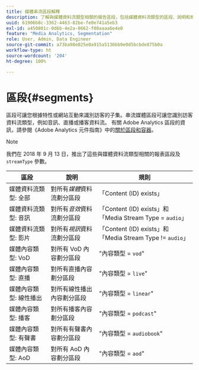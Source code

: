 ```yaml
---
title: 媒體串流區段解釋
description: 了解與媒體資料流類型相關的報告區段，包括媒體資料流類型的區段、說明和規則。
uuid: 61906b8c-3362-4463-82be-fe0e741a5eb3
exl-id: a450801c-0d6b-4e2a-8662-f00aaaa6e4e0
feature: "Media Analytics, Segmentation"
role: User, Admin, Data Engineer
source-git-commit: a73ba98e025e0a915a5136bb9e0d5bcbde875b0a
workflow-type: ht
source-wordcount: '204'
ht-degree: 100%

---
```


# 區段{#segments}

區段可讓您根據特性或網站互動來識別訪客的子集。串流媒體區段可讓您識別訪客資料流類型，例如音訊、直播或播客資料流。 有關 Adobe Analytics 區段的資訊，請參閱《Adobe Analytics 元件指南》中的[關於區段和容器](https://experienceleague.adobe.com/docs/analytics/components/segmentation/seg-overview.html?lang=zh-Hant)。

>[!NOTE]
>
>我們在 2018 年 9 月 13 日，推出了這些與媒體資料流類型相關的報表區段及 `streamType` 參數。

| 區段 | 說明 | 規則 |
|---|---|---|
| 媒體資料流類型: 全部 | 對所有&#x200B;*媒體*&#x200B;資料流劃分區段 | 「Content (ID) exists」 |
| 媒體資料流類型: 音訊 | 對所有&#x200B;*音效*&#x200B;資料流劃分區段 | 「Content (ID) exists」和「Media Stream Type = `audio`」 |
| 媒體資料流類型: 影片 | 對所有&#x200B;*視訊*&#x200B;資料流劃分區段 | 「Content (ID) exists」和「Media Stream Type != `audio`」 |
| 媒體內容類型: VoD | 對所有 VoD 內容劃分區段 | &quot;內容類型 = `vod`&quot; |
| 媒體內容類型: 直播 | 對所有直播內容劃分區段 | &quot;內容類型 = `live`&quot; |
| 媒體內容類型: 線性播出 | 對所有線性播出內容劃分區段 | &quot;內容類型 = `linear`&quot; |
| 媒體內容類型: 播客 | 對所有播客內容劃分區段 | &quot;內容類型 = `podcast`&quot; |
| 媒體內容類型: 有聲書 | 對所有有聲書內容劃分區段 | &quot;內容類型 = `audiobook`&quot; |
| 媒體內容類型: AoD | 對所有 AoD 內容劃分區段 | &quot;內容類型 = `aod`&quot; |
